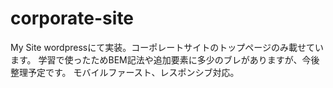 # corporate-site
My Site
wordpressにて実装。コーポレートサイトのトップページのみ載せています。
学習で使ったためBEM記法や追加要素に多少のブレがありますが、今後整理予定です。
モバイルファースト、レスポンシブ対応。

